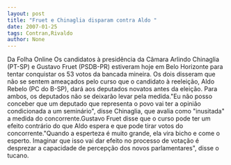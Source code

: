 ```yaml
---
layout: post
title: "Fruet e Chinaglia disparam contra Aldo "
date: 2007-01-25
tags: Contran,Rivaldo
author: None
---
```

Da Folha Online
Os candidatos à presidência da Câmara Arlindo Chinaglia (PT-SP) e Gustavo Fruet (PSDB-PR) estiveram hoje em Belo Horizonte para tentar conquistar os 53 votos da bancada mineira. Os dois disseram que não se sentem ameaçados pelo curso que o candidato à reeleição, Aldo Rebelo (PC do B-SP), dará aos deputados novatos antes da eleição. Para ambos, os deputados não se deixarão levar pela medida.\"Eu não posso conceber que um deputado que representa o povo vai ter a opinião condicionada a um seminário\", disse Chinaglia, que avalia como \"inusitada\" a medida do concorrente.Gustavo Fruet disse que o curso pode ter um efeito contrário do que Aldo espera e que pode tirar votos do concorrente.\"Quando a esperteza é muito grande, ela vira bicho e come o esperto. Imaginar que isso vai dar efeito no processo de votação é desprezar a capacidade de percepção dos novos parlamentares\", disse o tucano. 